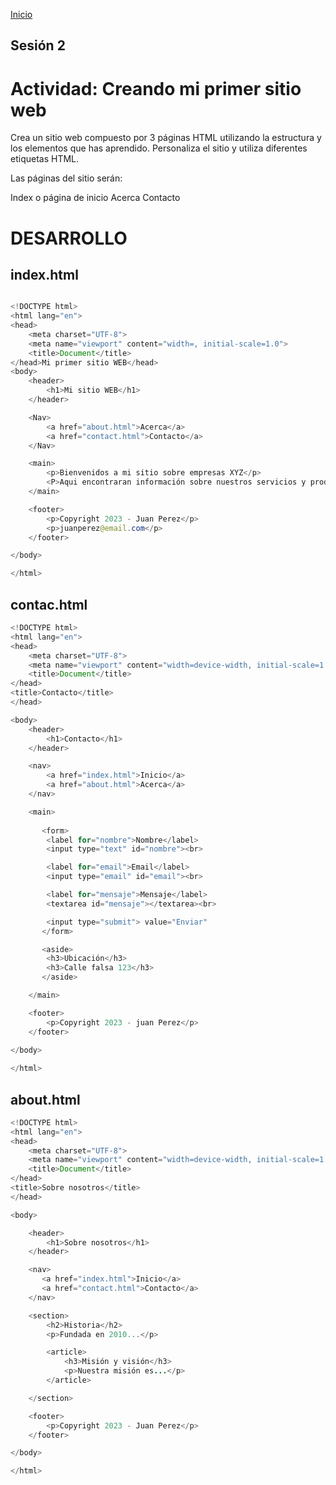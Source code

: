 <!-- No borrar o modificar -->
[Inicio](./index.md)

## Sesión 2


<!-- Su documentación aquí -->
# Actividad: Creando mi primer sitio web
Crea un sitio web compuesto por 3 páginas HTML utilizando la estructura y los elementos que has aprendido. Personaliza el sitio y utiliza diferentes etiquetas HTML.

Las páginas del sitio serán:

Index o página de inicio
Acerca
Contacto

# DESARROLLO

## index.html
```java 

<!DOCTYPE html>
<html lang="en">
<head>
    <meta charset="UTF-8">
    <meta name="viewport" content="width=, initial-scale=1.0">
    <title>Document</title>
</head>Mi primer sitio WEB</head>
<body>
    <header>
        <h1>Mi sitio WEB</h1>
    </header>

    <Nav>
        <a href="about.html">Acerca</a>
        <a href="contact.html">Contacto</a>
    </Nav>

    <main>
        <p>Bienvenidos a mi sitio sobre empresas XYZ</p>
        <P>Aqui encontraran información sobre nuestros servicios y productos</P>
    </main>

    <footer>
        <p>Copyright 2023 - Juan Perez</p>
        <p>juanperez@email.com</p>
    </footer>

</body>

</html>
```

## contac.html
```java 
<!DOCTYPE html>
<html lang="en">
<head>
    <meta charset="UTF-8">
    <meta name="viewport" content="width=device-width, initial-scale=1.0">
    <title>Document</title>
</head>
<title>Contacto</title>
</head>

<body>
    <header>
        <h1>Contacto</h1>
    </header>

    <nav>
        <a href="index.html">Inicio</a>
        <a href="about.html">Acerca</a>
    </nav>

    <main>
        
       <form>
        <label for="nombre">Nombre</label>
        <input type="text" id="nombre"><br>

        <label for="email">Email</label>
        <input type="email" id="email"><br>

        <label for="mensaje">Mensaje</label>
        <textarea id="mensaje"></textarea><br>

        <input type="submit"> value="Enviar"
       </form>

       <aside>
        <h3>Ubicación</h3>
        <h3>Calle falsa 123</h3>
       </aside>

    </main>

    <footer>
        <p>Copyright 2023 - juan Perez</p>
    </footer>
    
</body>

</html>
```

## about.html
```java 
<!DOCTYPE html>
<html lang="en">
<head>
    <meta charset="UTF-8">
    <meta name="viewport" content="width=device-width, initial-scale=1.0">
    <title>Document</title>
</head> 
<title>Sobre nosotros</title>
</head>

<body>

    <header>
        <h1>Sobre nosotros</h1>
    </header>

    <nav>
       <a href="index.html">Inicio</a> 
       <a href="contact.html">Contacto</a>
    </nav>

    <section>
        <h2>Historia</h2>
        <p>Fundada en 2010...</p>

        <article>
            <h3>Misión y visión</h3>
            <p>Nuestra misión es...</p>
        </article>

    </section>

    <footer>
        <p>Copyright 2023 - Juan Perez</p>
    </footer>

</body>

</html>
```